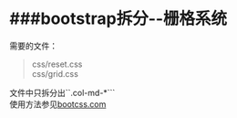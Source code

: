###bootstrap拆分--栅格系统
===================  
需要的文件：  
>css/reset.css  
>css/grid.css  


文件中只拆分出``.col-md-*```  
使用方法参见[bootcss.com](http://v3.bootcss.com/css/#grid)

  